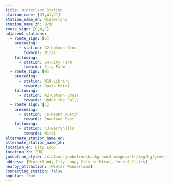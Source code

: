 ```yaml
---
title: Winterland Station
station_code: [G3,W1,C1]
station_name_en: Winterland
station_name_zh: 冬地
route_sign: [G,W,C]
adjacent_stations:
  - route_sign: [G]
    preceding:
      - station: G2-Uptown Cross
        towards: Mirai
    following:
      - station: G4-City Farm
        towards: City Farm
  - route_sign: [W]
    preceding:
      - station: W10-Library
        towards: Oasis Point
    following:
      - station: W2-Uptown Cross
        towards: Under the Falls
  - route_sign: [C]
    preceding:
      - station: C6-Mount Austin
        towards: Downtown East
    following:
      - station: C3-Berryhills
        towards: Mirai
alternate_station_name_en: 
alternate_station_name_zh: 
location_en: City Loop
location_zh: 三環
jumbotron_style: .station-jumbotron{background-image:url(/img/bg/greenline.png),url(/img/bg/waterfallline.png),url(/img/bg/cityloopline.png);background-repeat:no-repeat;background-size:100% 10px;background-position:0 100px,0 130px,0 160px}
address: [Winterland, City Loop, City of Mirai, United Cities]
nearby_attraction: [Winter Wonderland]
connecting_station: false
popular: true
---
```


